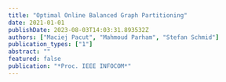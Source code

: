 ```yaml
---
title: "Optimal Online Balanced Graph Partitioning"
date: 2021-01-01
publishDate: 2023-08-03T14:03:31.893532Z
authors: ["Maciej Pacut", "Mahmoud Parham", "Stefan Schmid"]
publication_types: ["1"]
abstract: ""
featured: false
publication: "*Proc. IEEE INFOCOM*"
---
```



